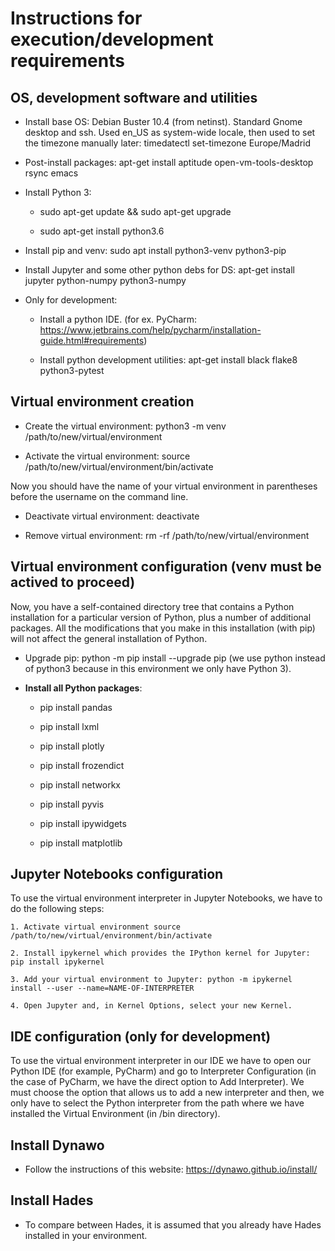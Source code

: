 
# Instructions for execution/development requirements

## OS, development software and utilities

- Install base OS: Debian Buster 10.4 (from netinst). Standard Gnome desktop and ssh. Used en_US as system-wide locale, then used to set the timezone manually later: timedatectl set-timezone Europe/Madrid

- Post-install packages: apt-get install aptitude open-vm-tools-desktop rsync emacs

- Install Python 3: 

	- sudo apt-get update && sudo apt-get upgrade

	- sudo apt-get install python3.6

- Install pip and venv: sudo apt install python3-venv python3-pip

- Install Jupyter and some other python debs for DS: apt-get install jupyter python-numpy python3-numpy

- Only for development:

	- Install a python IDE. (for ex. PyCharm: https://www.jetbrains.com/help/pycharm/installation-guide.html#requirements)

	- Install python development utilities: apt-get install black flake8 python3-pytest


## Virtual environment creation

- Create the virtual environment: python3 -m venv /path/to/new/virtual/environment

- Activate the virtual environment: source /path/to/new/virtual/environment/bin/activate

Now you should have the name of your virtual environment in parentheses before the username on the command line.

- Deactivate virtual environment: deactivate

- Remove virtual environment: rm -rf /path/to/new/virtual/environment


## Virtual environment configuration (venv must be actived to proceed)

Now, you have a self-contained directory tree that contains a Python installation for a particular version of Python, plus a number of additional packages. All the modifications that you make in this installation (with pip) will not affect the general installation of Python.

- Upgrade pip: python -m pip install --upgrade pip (we use python instead of python3 because in this environment we only have Python 3).

- **Install all Python packages**:

	- pip install pandas

	- pip install lxml

	- pip install plotly

	- pip install frozendict

	- pip install networkx

	- pip install pyvis
	
	- pip install ipywidgets

	- pip install matplotlib


## Jupyter Notebooks configuration

To use the virtual environment interpreter in Jupyter Notebooks, we have to do the following steps:

	1. Activate virtual environment source /path/to/new/virtual/environment/bin/activate

	2. Install ipykernel which provides the IPython kernel for Jupyter: pip install ipykernel

	3. Add your virtual environment to Jupyter: python -m ipykernel install --user --name=NAME-OF-INTERPRETER

	4. Open Jupyter and, in Kernel Options, select your new Kernel.


## IDE configuration (only for development)
	
To use the virtual environment interpreter in our IDE we have to open our Python IDE (for example, PyCharm) and go to Interpreter Configuration (in the case of PyCharm, we have the direct option to Add Interpreter). We must choose the option that allows us to add a new interpreter and then, we only have to select the Python interpreter from the path where we have installed the Virtual Environment (in /bin directory).


## Install Dynawo

- Follow the instructions of this website: https://dynawo.github.io/install/


## Install Hades

- To compare between Hades, it is assumed that you already have Hades installed in your environment.

